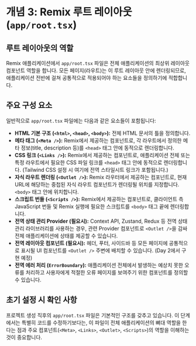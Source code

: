 # 개념 3: Remix 루트 레이아웃 (`app/root.tsx`)

## 루트 레이아웃의 역할

Remix 애플리케이션에서 `app/root.tsx` 파일은 전체 애플리케이션의 최상위 레이아웃 컴포넌트 역할을 합니다. 모든 페이지(라우트)는 이 루트 레이아웃 안에 렌더링되므로, 애플리케이션 전반에 걸쳐 공통적으로 적용되어야 하는 요소들을 정의하기에 적합합니다.

## 주요 구성 요소

일반적으로 `app/root.tsx` 파일에는 다음과 같은 요소들이 포함됩니다:

*   **HTML 기본 구조 (`<html>`, `<head>`, `<body>`):** 전체 HTML 문서의 틀을 정의합니다.
*   **메타 태그 (`<Meta />`):** Remix에서 제공하는 컴포넌트로, 각 라우트에서 정의한 메타 정보(title, description 등)를 `<head>` 태그 안에 동적으로 렌더링합니다.
*   **CSS 링크 (`<Links />`):** Remix에서 제공하는 컴포넌트로, 애플리케이션 전체 또는 특정 라우트에서 필요한 CSS 파일 링크를 `<head>` 태그 안에 동적으로 렌더링합니다. (Tailwind CSS 설정 시 여기에 전역 스타일시트 링크가 포함됩니다.)
*   **자식 라우트 렌더링 (`<Outlet />`):** Remix 라우터에서 제공하는 컴포넌트로, 현재 URL에 해당하는 중첩된 자식 라우트 컴포넌트가 렌더링될 위치를 지정합니다. `<body>` 태그 안에 위치합니다.
*   **스크립트 번들 (`<Scripts />`):** Remix에서 제공하는 컴포넌트로, 클라이언트 측 JavaScript 번들 및 Remix 실행에 필요한 스크립트를 `<body>` 태그 끝에 렌더링합니다.
*   **전역 상태 관리 Provider (필요시):** Context API, Zustand, Redux 등 전역 상태 관리 라이브러리를 사용하는 경우, 관련 Provider 컴포넌트로 `<Outlet />`을 감싸 전체 애플리케이션에 상태를 제공할 수 있습니다.
*   **전역 레이아웃 컴포넌트 (필요시):** 헤더, 푸터, 사이드바 등 모든 페이지에 공통적으로 표시될 UI 컴포넌트를 `<Outlet />` 주변에 배치할 수 있습니다. (Day 2에서 구현 예정)
*   **전역 에러 처리 (`ErrorBoundary`):** 애플리케이션 전체에서 발생하는 예상치 못한 오류를 처리하고 사용자에게 적절한 오류 페이지를 보여주기 위한 컴포넌트를 정의할 수 있습니다.

## 초기 설정 시 확인 사항

프로젝트 생성 직후의 `app/root.tsx` 파일은 기본적인 구조를 갖추고 있습니다. 이 단계에서는 특별히 코드를 수정하기보다는, 이 파일이 전체 애플리케이션의 뼈대 역할을 한다는 점과 주요 컴포넌트(`<Meta>`, `<Links>`, `<Outlet>`, `<Scripts>`)의 역할을 이해하는 것이 중요합니다. 